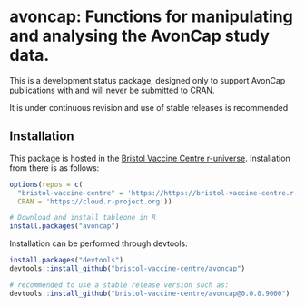 # avoncap: Functions for manipulating and analysing the AvonCap study data.

This is a development status package, designed only to support AvonCap publications with and will never be submitted to CRAN.

It is under continuous revision and use of stable releases is recommended

## Installation

This package is hosted
in the [Bristol Vaccine Centre
r-universe](https://https://bristol-vaccine-centre.r-universe.dev/).
Installation from there is as follows:

``` r
options(repos = c(
  "bristol-vaccine-centre" = 'https://https://bristol-vaccine-centre.r-universe.dev/',
  CRAN = 'https://cloud.r-project.org'))

# Download and install tableone in R
install.packages("avoncap")
```

Installation can be performed through devtools:

```R
install.packages("devtools")
devtools::install_github("bristol-vaccine-centre/avoncap")

# recommended to use a stable release version such as:
devtools::install_github("bristol-vaccine-centre/avoncap@0.0.0.9000")
```
